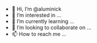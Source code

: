 - 👋 Hi, I’m @aluminick
- 👀 I’m interested in ...
- 🌱 I’m currently learning ...
- 💞️ I’m looking to collaborate on ...
- 📫 How to reach me ...

<!---
aluminick/aluminick is a ✨ special ✨ repository because its `README.md` (this file) appears on your GitHub profile.
You can click the Preview link to take a look at your changes.
--->
